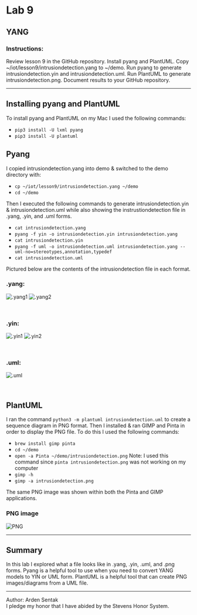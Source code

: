 # Lab 9 
## YANG
### Instructions: 
Review lesson 9 in the GitHub repository. Install pyang and PlantUML. Copy ~/iot/lesson9/intrusiondetection.yang to ~/demo. Run pyang to generate intrusiondetection.yin and intrusiondetection.uml. Run PlantUML to generate intrusiondetection.png. Document results to your GitHub repository. 

---

## Installing pyang and PlantUML
To install pyang and PlantUML on my Mac I used the following commands: 
- `pip3 install -U lxml pyang`
- `pip3 install -U plantuml`

## Pyang
I copied intrusiondetection.yang into demo & switched to the demo directory with: 
- `cp ~/iot/lesson9/intrusiondetection.yang ~/demo`
- `cd ~/demo`

Then I executed the following commands to generate intrusiondetection.yin & intrusiondetection.uml while also showing the instrustiondetection file in .yang, .yin, and .uml forms.
- `cat intrusiondetection.yang`
- `pyang -f yin -o intrusiondetection.yin intrusiondetection.yang`
- `cat intrusiondetection.yin`
- `pyang -f uml -o intrusiondetection.uml intrusiondetection.yang --uml-no=stereotypes,annotation,typedef`
- `cat intrusiondetection.uml`

Pictured below are the contents of the intrusiondetection file in each format.
</br>

### .yang:
![.yang1](https://github.com/ardensentak/CPE322/blob/main/Labs/Lab9/lab9images/lesson9catyang1.png)
![.yang2](https://github.com/ardensentak/CPE322/blob/main/Labs/Lab9/lab9images/lesson9catyang2.png)

</br>

### .yin:
![.yin1](https://github.com/ardensentak/CPE322/blob/main/Labs/Lab9/lab9images/lesson9catyin1.png)
![.yin2](https://github.com/ardensentak/CPE322/blob/main/Labs/Lab9/lab9images/lesson9catyin2.png)

</br>

### .uml: 
![.uml](https://github.com/ardensentak/CPE322/blob/main/Labs/Lab9/lab9images/lesson9uml.png)

</br>

## PlantUML
I ran the command `python3 -m plantuml intrusiondetection.uml` to create a sequence diagram in PNG format. Then I installed & ran GIMP and Pinta in order to display the PNG file. To do this I used the following commands: 
- `brew install gimp pinta`
- `cd ~/demo`
- `open -a Pinta ~/demo/intrusiondetection.png` Note: I used this command since `pinta intrusiondetection.png` was not working on my computer
- `gimp -h`
- `gimp -a intrusiondetection.png`

The same PNG image was shown within both the Pinta and GIMP applications. 
### PNG image
![PNG](https://github.com/ardensentak/CPE322/blob/main/Labs/Lab9/lab9images/intrusiondetection.png)

--- 
## Summary
In this lab I explored what a file looks like in .yang, .yin, .uml, and .png forms. Pyang is a helpful tool to use when you need to convert YANG models to YIN or UML form. PlantUML is a helpful tool that can create PNG images/diagrams from a UML file. 

---
Author: Arden Sentak </br>
I pledge my honor that I have abided by the Stevens Honor System.
